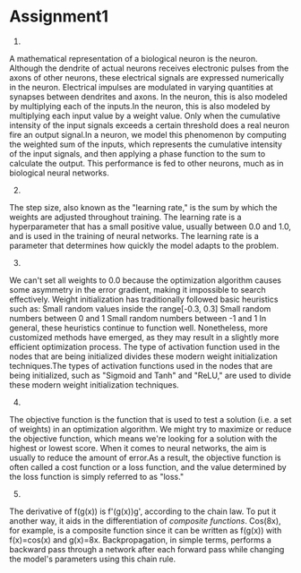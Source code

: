 # Assignment1
1) 
A mathematical representation of a biological neuron is the neuron. Although the dendrite of actual neurons receives electronic pulses from the axons of other neurons, these electrical signals are expressed numerically in the neuron. Electrical impulses are modulated in varying quantities at synapses between dendrites and axons. In the neuron, this is also modeled by multiplying each of the inputs.In the neuron, this is also modeled by multiplying each input value by a weight value. Only when the cumulative intensity of the input signals exceeds a certain threshold does a real neuron fire an output signal.In a neuron, we model this phenomenon by computing the weighted sum of the inputs, which represents the cumulative intensity of the input signals, and then applying a phase function to the sum to calculate the output. This performance is fed to other neurons, much as in biological neural networks. 

2)
The step size, also known as the "learning rate," is the sum by which the weights are adjusted throughout training. The learning rate is a hyperparameter that has a small positive value, usually between 0.0 and 1.0, and is used in the training of neural networks. The learning rate is a parameter that determines how quickly the model adapts to the problem.

3)
We can't set all weights to 0.0 because the optimization algorithm causes some asymmetry in the error gradient, making it impossible to search effectively.
Weight initialization has traditionally followed basic heuristics such as:
Small random values inside the range[-0.3, 0.3]
Small random numbers between 0 and 1
Small random numbers between -1 and 1
In general, these heuristics continue to function well.
Nonetheless, more customized methods have emerged, as they may result in a slightly more efficient optimization process.
The type of activation function used in the nodes that are being initialized divides these modern weight initialization techniques.The types of activation functions used in the nodes that are being initialized, such as "Sigmoid and Tanh" and "ReLU," are used to divide these modern weight initialization techniques.

4)
The objective function is the function that is used to test a solution (i.e. a set of weights) in an optimization algorithm. We might try to maximize or reduce the objective function, which means we're looking for a solution with the highest or lowest score. When it comes to neural networks, the aim is usually to reduce the amount of error.As a result, the objective function is often called a cost function or a loss function, and the value determined by the loss function is simply referred to as "loss."

5)
The derivative of f(g(x)) is f'(g(x))g', according to the chain law. To put it another way, it aids in the differentiation of *composite functions*.
Cos(8x), for example, is a composite function since it can be written as f(g(x)) with f(x)=cos(x) and g(x)=8x. Backpropagation, in simple terms, performs a backward pass through a network after each forward pass while changing the model's parameters using this chain rule.
